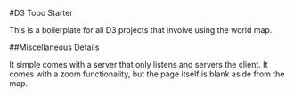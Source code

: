 #D3 Topo Starter

This is a boilerplate for all D3 projects that involve using the world map.

##Miscellaneous Details

It simple comes with a server that only listens and servers the client. It comes with a zoom functionality, but the page itself
is blank aside from the map.
